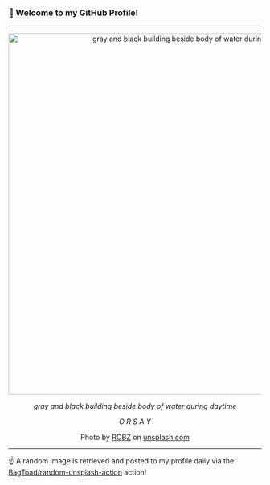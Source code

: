 ### 👋 Welcome to my GitHub Profile!

----

<div align="center">
  <img width="720" src="https://images.unsplash.com/photo-1542044896530-05d85be9b11a?crop=entropy&cs=tinysrgb&fit=max&fm=jpg&ixid=M3w1NTI0OTR8MHwxfHJhbmRvbXx8fHx8fHx8fDE3MjYyMDc5MjN8&ixlib=rb-4.0.3&q=80&w=1080" alt="gray and black building beside body of water during daytime">
  
  <em>gray and black building beside body of water during daytime</em>
  
  <em>O R S A Y</em>
  
  Photo by [ROBZ](null) on [unsplash.com](https://unsplash.com/)
</div>

----

☝️ A random image is retrieved and posted to my profile daily via the [BagToad/random-unsplash-action](https://github.com/BagToad/random-unsplash-action) action!
